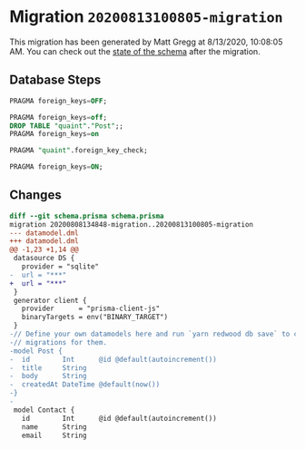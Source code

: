 # Migration `20200813100805-migration`

This migration has been generated by Matt Gregg at 8/13/2020, 10:08:05 AM.
You can check out the [state of the schema](./schema.prisma) after the migration.

## Database Steps

```sql
PRAGMA foreign_keys=OFF;

PRAGMA foreign_keys=off;
DROP TABLE "quaint"."Post";;
PRAGMA foreign_keys=on

PRAGMA "quaint".foreign_key_check;

PRAGMA foreign_keys=ON;
```

## Changes

```diff
diff --git schema.prisma schema.prisma
migration 20200808134848-migration..20200813100805-migration
--- datamodel.dml
+++ datamodel.dml
@@ -1,23 +1,14 @@
 datasource DS {
   provider = "sqlite"
-  url = "***"
+  url = "***"
 }
 generator client {
   provider      = "prisma-client-js"
   binaryTargets = env("BINARY_TARGET")
 }
-// Define your own datamodels here and run `yarn redwood db save` to create
-// migrations for them.
-model Post {
-  id        Int      @id @default(autoincrement())
-  title     String
-  body      String
-  createdAt DateTime @default(now())
-}
-
 model Contact {
   id        Int      @id @default(autoincrement())
   name      String
   email     String
```


